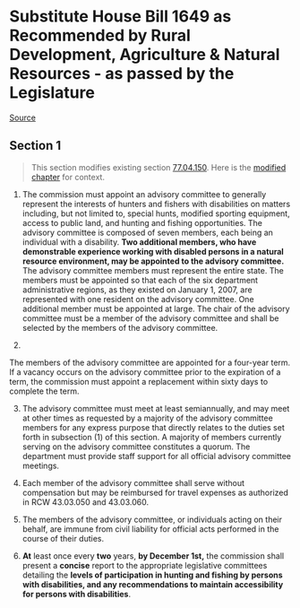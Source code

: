 # Substitute House Bill 1649 as Recommended by Rural Development, Agriculture & Natural Resources - as passed by the Legislature

[Source](http://lawfilesext.leg.wa.gov/biennium/2021-22/Pdf/Bills/House%20Passed%20Legislature/1649-S.PL.pdf)
## Section 1
> This section modifies existing section [77.04.150](/rcw/77_fish_and_wildlife/77.004_department_of_fish_and_wildlife.md). Here is the [modified chapter](rcw/77_fish_and_wildlife/77.004_department_of_fish_and_wildlife.md) for context.

1. The commission must appoint an advisory committee to generally represent the interests of hunters and fishers with disabilities on matters including, but not limited to, special hunts, modified sporting equipment, access to public land, and hunting and fishing opportunities. The advisory committee is composed of seven members, each being an individual with a disability. **Two additional members, who have demonstrable experience working with disabled persons in a natural resource environment, may be appointed to the advisory committee.** The advisory committee members must represent the entire state. The members must be appointed so that each of the six department administrative regions, as they existed on January 1, 2007, are represented with one resident on the advisory committee. One additional member must be appointed at large. The chair of the advisory committee must be a member of the advisory committee and shall be selected by the members of the advisory committee.

2.

The members of the advisory committee are appointed for a four-year term. If a vacancy occurs on the advisory committee prior to the expiration of a term, the commission must appoint a replacement within sixty days to complete the term.

3. The advisory committee must meet at least semiannually, and may meet at other times as requested by a majority of the advisory committee members for any express purpose that directly relates to the duties set forth in subsection (1) of this section. A majority of members currently serving on the advisory committee constitutes a quorum. The department must provide staff support for all official advisory committee meetings.

4. Each member of the advisory committee shall serve without compensation but may be reimbursed for travel expenses as authorized in RCW 43.03.050 and 43.03.060.

5. The members of the advisory committee, or individuals acting on their behalf, are immune from civil liability for official acts performed in the course of their duties.

6. **At** least once every **two** years, **by December 1st,** the commission shall present a **concise** report to the appropriate legislative committees detailing the **levels of participation in hunting and fishing by persons with disabilities, and any recommendations to maintain accessibility for persons with disabilities**.

